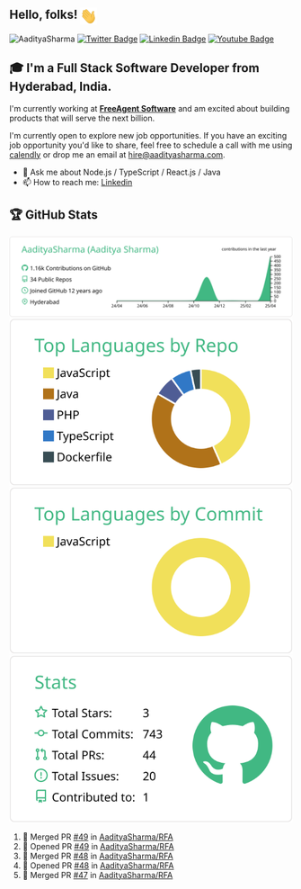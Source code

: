 ## Hello, folks! <img src="https://github.com/AadityaSharma/AadityaSharma/blob/main/wave.gif" align="top" width="30px">
<img src="https://komarev.com/ghpvc/?username=AadityaSharma&label=Profile Views&color=blue&style=flat" alt="AadityaSharma" /> [![Twitter Badge](https://img.shields.io/badge/-@AadityaSharma-1ca0f1?style=flat&labelColor=1ca0f1&logo=twitter&logoColor=white)](https://twitter.com/aadityaofficial) [![Linkedin Badge](https://img.shields.io/badge/-Aaditya%20Sharma-0e76a8?style=flat&labelColor=0e76a8&logo=linkedin&logoColor=white)](https://www.linkedin.com/in/aadityasharma/) [![Youtube Badge](https://img.shields.io/badge/-Aaditya-e74c3c?style=flat&labelColor=e74c3c&logo=youtube&logoColor=white)](https://www.youtube.com/channel/UC-RbhG5ocqf4S1xjDBEVc9A)

<!---[![GitHub Badge](https://img.shields.io/badge/-AadityaSharma-0d0d0d?style=flat&labelColor=0d0d0d&logo=github&logoColor=white)](https://github.com/AadityaSharma)-->
<!-- [![Discord Badge](https://img.shields.io/badge/AadityaSharma-7289DA?style=flat&labelColor=7289DA&logo=discord&logoColor=white)](https://discords.com/bio/p/AadityaSharma) -->
<!-- [![Mail Badge](https://img.shields.io/badge/-aaditya.clicks-c0392b?style=flat&labelColor=c0392b&logo=gmail&logoColor=white)](mailto:aaditya.clicks@gmail.com) -->
<!-- [![Medium Badge](https://img.shields.io/badge/@mynkggrwl-12100E?style=flat&labelColor=12100E&logo=medium&logoColor=white)](https://medium.com/@mynkggrwl) -->


## 🎓 I'm a Full Stack Software Developer from Hyderabad, India.

I'm currently working at **[FreeAgent Software](https://freeagentcrm.com/)** and am excited about building products that will serve the next billion.

I'm currently open to explore new job opportunities. If you have an exciting job opportunity you'd like to share, feel free to schedule a call with me using [calendly](https://calendly.com/aaditya-sharma/30min) or drop me an email at [hire@aadityasharma.com](mailto:hire@aadityasharma.com).
- 💬 Ask me about Node.js / TypeScript / React.js / Java
- 📫 How to reach me: [Linkedin](https://www.linkedin.com/in/aadityasharma/)

<!-- 
### Things I code with: 
<span><img src="https://cdn.jsdelivr.net/gh/devicons/devicon@latest/icons/javascript/javascript-original.svg" width="30px"></span>&nbsp;
<span><img src="https://cdn.jsdelivr.net/gh/devicons/devicon@latest/icons/nodejs/nodejs-original.svg" width="30px"></span>&nbsp;
<span><img src="https://cdn.jsdelivr.net/gh/devicons/devicon@latest/icons/python/python-original.svg" width="30px"></span>&nbsp;
<span><img src="https://cdn.jsdelivr.net/gh/devicons/devicon@latest/icons/react/react-original.svg" width="30px"></span>&nbsp;
<span><img src="https://cdn.jsdelivr.net/gh/devicons/devicon@latest/icons/redux/redux-original.svg" width="30px"></span>&nbsp;
<span><img src="https://cdn.jsdelivr.net/gh/devicons/devicon@latest/icons/mysql/mysql-original.svg" width="30px"></span>&nbsp;
<span><img src="https://cdn.jsdelivr.net/gh/devicons/devicon@latest/icons/mongodb/mongodb-original.svg" width="30px"></span>&nbsp;
<span><img src="https://cdn.jsdelivr.net/gh/devicons/devicon@latest/icons/html5/html5-plain.svg" width="30px"></span>&nbsp;
<span><img src="https://cdn.jsdelivr.net/gh/devicons/devicon@latest/icons/css3/css3-plain.svg" width="30px"></span>&nbsp;

### Tools I use:
<span><img src="https://cdn.jsdelivr.net/gh/devicons/devicon@latest/icons/git/git-plain.svg" width="30px"></span>&nbsp;
<span><img src="https://cdn.worldvectorlogo.com/logos/tableau-software.svg" width="30px"></span>&nbsp;
<span><img src="https://avatars.githubusercontent.com/u/10251060?s=200&v=4" width="30px"></span>&nbsp;
<span><img src="https://cdn.jsdelivr.net/gh/devicons/devicon/icons/vscode/vscode-original.svg" width="30px"></span>&nbsp;
<span><img src="https://upload.wikimedia.org/wikipedia/commons/c/c0/WebStorm_Icon.svg" width="30px"></span>&nbsp;
<span><img src="https://upload.wikimedia.org/wikipedia/commons/1/1d/PyCharm_Icon.svg" width="30px"></span>&nbsp;

### Things I am learning:
<span><img src="https://cdn.jsdelivr.net/gh/devicons/devicon@latest/icons/flutter/flutter-original.svg" width="30px"></span>&nbsp;
<span><img src="https://cdn.jsdelivr.net/gh/devicons/devicon@latest/icons/typescript/typescript-plain.svg" width="30px"></span>&nbsp;
<span><img src="https://cdn.jsdelivr.net/gh/devicons/devicon@latest/icons/nestjs/nestjs-plain.svg" width="30px"></span>&nbsp; -->

## 🏆 GitHub Stats


[![](https://raw.githubusercontent.com/AadityaSharma/AadityaSharma/master/profile-summary-card-output/vue/0-profile-details.svg)](https://github.com/vn7n24fzkq/github-profile-summary-cards)
[![](https://raw.githubusercontent.com/AadityaSharma/AadityaSharma/master/profile-summary-card-output/vue/1-repos-per-language.svg)](https://github.com/vn7n24fzkq/github-profile-summary-cards) [![](https://raw.githubusercontent.com/AadityaSharma/AadityaSharma/master/profile-summary-card-output/vue/2-most-commit-language.svg)](https://github.com/vn7n24fzkq/github-profile-summary-cards)
[![](https://raw.githubusercontent.com/AadityaSharma/AadityaSharma/master/profile-summary-card-output/vue/3-stats.svg)](https://github.com/vn7n24fzkq/github-profile-summary-cards)

<!-- ## :zap: Recent Activity -->

<!--START_SECTION:activity-->
1. 🎉 Merged PR [#49](https://github.com/AadityaSharma/RFA/pull/49) in [AadityaSharma/RFA](https://github.com/AadityaSharma/RFA)
2. 💪 Opened PR [#49](https://github.com/AadityaSharma/RFA/pull/49) in [AadityaSharma/RFA](https://github.com/AadityaSharma/RFA)
3. 🎉 Merged PR [#48](https://github.com/AadityaSharma/RFA/pull/48) in [AadityaSharma/RFA](https://github.com/AadityaSharma/RFA)
4. 💪 Opened PR [#48](https://github.com/AadityaSharma/RFA/pull/48) in [AadityaSharma/RFA](https://github.com/AadityaSharma/RFA)
5. 🎉 Merged PR [#47](https://github.com/AadityaSharma/RFA/pull/47) in [AadityaSharma/RFA](https://github.com/AadityaSharma/RFA)
<!--END_SECTION:activity-->
